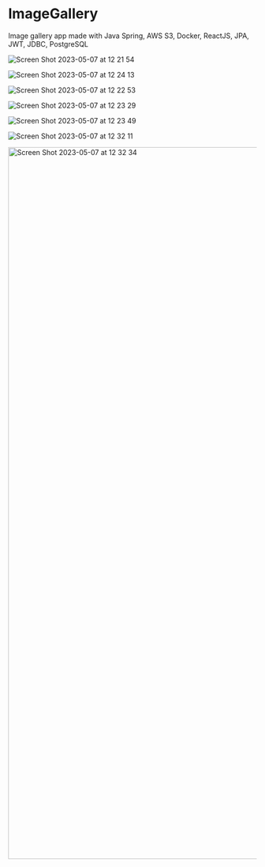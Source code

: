 # ImageGallery
Image gallery app made with Java Spring, AWS S3, Docker, ReactJS, JPA, JWT, JDBC, PostgreSQL

![Screen Shot 2023-05-07 at 12 21 54](https://user-images.githubusercontent.com/33273035/236674672-56e8dbdb-82c8-47f8-a51d-f5f62f27b0f4.png)

![Screen Shot 2023-05-07 at 12 24 13](https://user-images.githubusercontent.com/33273035/236674680-a67ba583-906d-4107-9e57-84be4dd3abd3.png)

![Screen Shot 2023-05-07 at 12 22 53](https://user-images.githubusercontent.com/33273035/236674685-3370c9a8-6848-4e2d-8f0f-a7de92c743c6.png)

![Screen Shot 2023-05-07 at 12 23 29](https://user-images.githubusercontent.com/33273035/236674688-ac4ec140-5dd5-43bf-8dec-8c26918853fe.png)

![Screen Shot 2023-05-07 at 12 23 49](https://user-images.githubusercontent.com/33273035/236674690-7d765260-ac9c-4a20-b944-33bd3913fdf6.png)

![Screen Shot 2023-05-07 at 12 32 11](https://user-images.githubusercontent.com/33273035/236674939-eb7f750b-4672-4bed-b11d-c247f3c1f1f0.png)

<img width="1440" alt="Screen Shot 2023-05-07 at 12 32 34" src="https://user-images.githubusercontent.com/33273035/236674947-d0105695-ede9-4774-9121-20081c6fc727.png">
